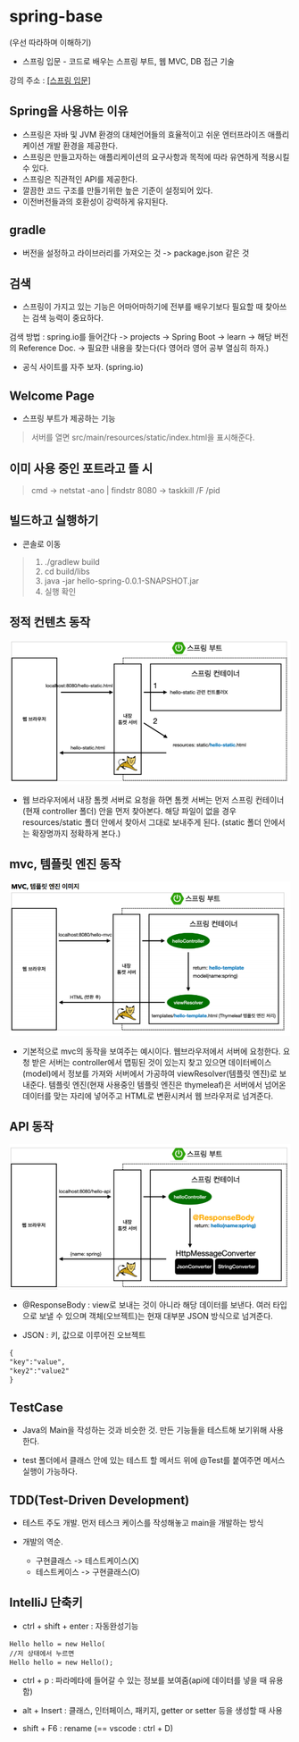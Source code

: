 # spring-base

(우선 따라하며 이해하기)

- 스프링 입문 - 코드로 배우는 스프링 부트, 웹 MVC, DB 접근 기술

강의 주소 : [[스프링 입문]](https://www.inflearn.com/course/%EC%8A%A4%ED%94%84%EB%A7%81-%EC%9E%85%EB%AC%B8-%EC%8A%A4%ED%94%84%EB%A7%81%EB%B6%80%ED%8A%B8)

## Spring을 사용하는 이유

- 스프링은 자바 및 JVM 환경의 대체언어들의 효율적이고 쉬운 엔터프라이즈 애플리케이션 개발 환경을 제공한다.
- 스프링은 만들고자하는 애플리케이션의 요구사항과 목적에 따라 유연하게 적용시킬수 있다.
- 스프링은 직관적인 API를 제공한다.
- 깔끔한 코드 구조를 만들기위한 높은 기준이 설정되어 있다.
- 이전버전들과의 호환성이 강력하게 유지된다.

## gradle

- 버전을 설정하고 라이브러리를 가져오는 것 -> package.json 같은 것

## 검색

- 스프링이 가지고 있는 기능은 어마어마하기에 전부를 배우기보다 필요할 때 찾아쓰는 검색 능력이 중요하다.
  
검색 방법 : spring.io를 들어간다 -> projects -> Spring Boot -> learn -> 해당 버전의 Reference Doc. -> 필요한 내용을 찾는다(다 영어라 영어 공부 열심히 하자.)

- 공식 사이트를 자주 보자. (spring.io)

## Welcome Page

- 스프링 부트가 제공하는 기능
> 서버를 열면 src/main/resources/static/index.html을 표시해준다.

## 이미 사용 중인 포트라고 뜰 시
>cmd -> netstat -ano | findstr 8080 -> taskkill /F /pid <PID>

## 빌드하고 실행하기

- 콘솔로 이동

>1. ./gradlew build
>2. cd build/libs
>3. java -jar hello-spring-0.0.1-SNAPSHOT.jar
>4. 실행 확인

## 정적 컨텐츠 동작

![static](./ReadmeImg/static_content.PNG)

- 웹 브라우저에서 내장 톰켓 서버로 요청을 하면 톰켓 서버는 먼저 스프링 컨테이너(현재 controller 폴더) 안을 먼저 찾아본다.
해당 파일이 없을 경우 resources/static 폴더 안에서 찾아서 그대로 보내주게 된다. (static 폴더 안에서는 확장명까지 정확하게 본다.)
  
## mvc, 템플릿 엔진 동작

![mvc](./ReadmeImg/mvc_template.PNG)

- 기본적으로 mvc의 동작을 보여주는 예시이다. 
  웹브라우저에서 서버에 요청한다. 요청 받은 서버는 controller에서 맵핑된 것이 있는지 찾고 있으면
  데이터베이스(model)에서 정보를 가져와 서버에서 가공하여 viewResolver(템플릿 엔진)로 보내준다.
  템플릿 엔진(현재 사용중인 템플릿 엔진은 thymeleaf)은 서버에서 넘어온 데이터를 맞는 자리에 넣어주고 
  HTML로 변환시켜서 웹 브라우저로 넘겨준다.
  
## API 동작

![api](./ReadmeImg/api_action.PNG)

- @ResponseBody : view로 보내는 것이 아니라 해당 데이터를 보낸다. 여러 타입으로 보낼 수 있으며
객체(오브젝트)는 현재 대부분 JSON 방식으로 넘겨준다.
  
- JSON : 키, 값으로 이루어진 오브젝트
```
{
"key":"value",
"key2":"value2"
}
```

## TestCase

- Java의 Main을 작성하는 것과 비슷한 것. 만든 기능들을 테스트해 보기위해 사용한다.

- test 폴더에서 클래스 안에 있는 테스트 할 메서드 위에 @Test를 붙여주면 메서스 실행이 가능하다.

## TDD(Test-Driven Development)

- 테스트 주도 개발. 먼저 테스크 케이스를 작성해놓고 main을 개발하는 방식
  
- 개발의 역순. 
  - 구현클래스 -> 테스트케이스(X)
  - 테스트케이스 -> 구현클래스(O)

## IntelliJ 단축키
- ctrl + shift + enter : 자동완성기능

```
Hello hello = new Hello(
//저 상태에서 누르면
Hello hello = new Hello();
```

- ctrl + p : 파라메타에 들어갈 수 있는 정보를 보여줌(api에 데이터를 넣을 때 유용함)

- alt + Insert : 클래스, 인터페이스, 패키지, getter or setter 등을 생성할 때 사용

- shift + F6 : rename (== vscode : ctrl + D)

